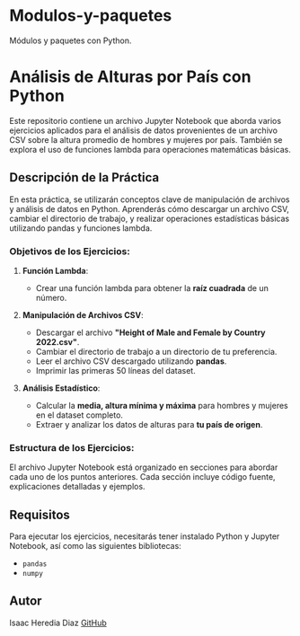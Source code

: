 # Modulos-y-paquetes
Módulos y paquetes con Python.

# Análisis de Alturas por País con Python

Este repositorio contiene un archivo Jupyter Notebook que aborda varios ejercicios aplicados para el análisis de datos provenientes de un archivo CSV sobre la altura promedio de hombres y mujeres por país. También se explora el uso de funciones lambda para operaciones matemáticas básicas.

## Descripción de la Práctica

En esta práctica, se utilizarán conceptos clave de manipulación de archivos y análisis de datos en Python. Aprenderás cómo descargar un archivo CSV, cambiar el directorio de trabajo, y realizar operaciones estadísticas básicas utilizando pandas y funciones lambda.

### Objetivos de los Ejercicios:

1. **Función Lambda**:
   - Crear una función lambda para obtener la **raíz cuadrada** de un número.

2. **Manipulación de Archivos CSV**:
   - Descargar el archivo **"Height of Male and Female by Country 2022.csv"**.
   - Cambiar el directorio de trabajo a un directorio de tu preferencia.
   - Leer el archivo CSV descargado utilizando **pandas**.
   - Imprimir las primeras 50 líneas del dataset.

3. **Análisis Estadístico**:
   - Calcular la **media, altura mínima y máxima** para hombres y mujeres en el dataset completo.
   - Extraer y analizar los datos de alturas para **tu país de origen**.

### Estructura de los Ejercicios:

El archivo Jupyter Notebook está organizado en secciones para abordar cada uno de los puntos anteriores. Cada sección incluye código fuente, explicaciones detalladas y ejemplos.

## Requisitos

Para ejecutar los ejercicios, necesitarás tener instalado Python y Jupyter Notebook, así como las siguientes bibliotecas:

- `pandas`
- `numpy`

## Autor
Isaac Heredia Diaz
[GitHub](https://github.com/IsaacHD86)
